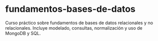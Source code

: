 # fundamentos-bases-de-datos
Curso práctico sobre fundamentos de bases de datos relacionales y no relacionales. Incluye modelado, consultas, normalización y uso de MongoDB y SQL.
